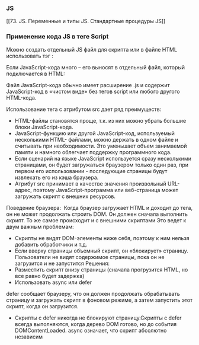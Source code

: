 ### JS
[[73. JS. Переменные и типы JS. Стандартные процедуры JS]]

### Применение кода JS в теге Script
Можно создать отдельный JS файл для скрипта или в файле HTML использовать тэг <Script>, **в чем отличие?** 

Если JS в HTML, то он будет загружаться вместе с файлом HTML, а если он находится в отдельном файле, то придется дополнительно загружать его с сервера (еще один запрос JS файла). Однако в тэге Script не очень удобно писать большой код, особенно если это какие-то функции и переменные. 

  

Клиентские JavaScript-сценарии могут встраиваться в HTML-файлы между тегами 

<script> и </script>: <script> // АААААААА </script>

Если JavaScript-кода много – его выносят в отдельный файл, который подключается в HTML:  
<script src="/path/to/script.js"></script>

Файл JavaScript-кода обычно имеет расширение .js и содержит JavaScript-код в «чистом виде» без тегов script или любого другого HTML-кода. 

Использование тега с атрибутом src дает ряд преимуществ:
- HTML-файлы становятся проще, т.к. из них можно убрать большие блоки JavaScript-кода.
- JavaScript-функцию или другой JavaScript-код, используемый несколькими HTML- файлами, можно держать в одном файле и считывать при необходимости. Это уменьшает объем занимаемой памяти и намного облегчает поддержку программного кода.
- Если сценарий на языке JavaScript используется сразу несколькими страницами, он будет загружаться браузером только один раз, при первом его использовании - последующие страницы будут извлекать его из кэша браузера.
- Атрибут src принимает в качестве значения произвольный URL-адрес, поэтому JavaScript-программа или веб-страница может загружать скрипт с внешних ресурсов.

Поведение браузера: 
Когда браузер загружает HTML и доходит до тега<script>...</script>, он не может продолжать строить DOM. Он должен сначала выполнить скрипт. То же самое происходит и с внешними скриптами<script src="..."></script>
Это ведет к двум важным проблемам:
- Скрипты не видят DOM-элементы ниже себя, поэтому к ним нельзя добавить обработчики и т.д.
- Если вверху страницы объемный скрипт, он «блокирует» страницу. Пользователи не видят содержимое страницы, пока он не загрузится и не запустится
Решения:
- Разместить скрипт внизу страницы (сначала прогрузится HTML, но все равно будет задержка)
- Использовать async или defer

defer сообщает браузеру, что он должен продолжать обрабатывать страницу и загружать скрипт в фоновом режиме, а затем запустить этот скрипт, когда он загрузится.
- Скрипты с defer никогда не блокируют страницу.Скрипты с defer всегда выполняются, когда дерево DOM готово, но до события DOMContentLoaded.
async означает, что скрипт абсолютно независим